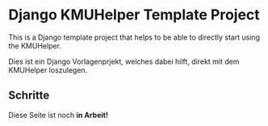# Django KMUHelper Template Project

This is a Django template project that helps to be able to directly start using the KMUHelper.

Dies ist ein Django Vorlagenprjekt, welches dabei hilft, direkt mit dem KMUHelper loszulegen.

## Schritte

Diese Seite ist noch **in Arbeit!**
